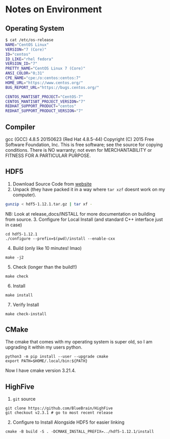 
# Notes on Environment

## Operating System

```bash
$ cat /etc/os-release
NAME="CentOS Linux"
VERSION="7 (Core)"
ID="centos"
ID_LIKE="rhel fedora"
VERSION_ID="7"
PRETTY_NAME="CentOS Linux 7 (Core)"
ANSI_COLOR="0;31"
CPE_NAME="cpe:/o:centos:centos:7"
HOME_URL="https://www.centos.org/"
BUG_REPORT_URL="https://bugs.centos.org/"

CENTOS_MANTISBT_PROJECT="CentOS-7"
CENTOS_MANTISBT_PROJECT_VERSION="7"
REDHAT_SUPPORT_PRODUCT="centos"
REDHAT_SUPPORT_PRODUCT_VERSION="7"
```

## Compiler
gcc (GCC) 4.8.5 20150623 (Red Hat 4.8.5-44)
Copyright (C) 2015 Free Software Foundation, Inc.
This is free software; see the source for copying conditions.  There is NO
warranty; not even for MERCHANTABILITY or FITNESS FOR A PARTICULAR PURPOSE.

## HDF5

1. Download Source Code from [website](https://www.hdfgroup.org/downloads/hdf5/source-code/#)
2. Unpack (they have packed it in a way where `tar xzf` doesnt work on my computer).
```bash
gunzip < hdf5-1.12.1.tar.gz | tar xf - 
```
NB: Look at release_docs/INSTALL for more documentation on building from source.
3. Configure for Local Install (and standard C++ interface just in case)
```
cd hdf5-1.12.1
./configure --prefix=$(pwd)/install --enable-cxx
```
4. Build (only like 10 minutes! lmao)
```
make -j2
```
5. Check (longer than the build!!)
```
make check
```
6. Install
```
make install
```
7. Verify Install
```
make check-install
```

## CMake
The cmake that comes with my operating system is super old, so I am upgrading it within my users python.
```
python3 -m pip install --user --upgrade cmake
export PATH=$HOME/.local/bin:${PATH}
```
Now I have cmake version 3.21.4.

## HighFive

1. `git` source
```
git clone https://github.com/BlueBrain/HighFive
git checkout v2.3.1 # go to most recent release
```
2. Configure to Install Alongside HDF5 for easier linking
```
cmake -B build -S . -DCMAKE_INSTALL_PREFIX=../hdf5-1.12.1/install
```
